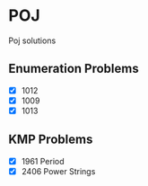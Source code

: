 # POJ
Poj solutions

## Enumeration Problems
- [X] 1012
- [X] 1009
- [X] 1013

## KMP Problems
- [X] 1961 Period
- [X] 2406 Power Strings

